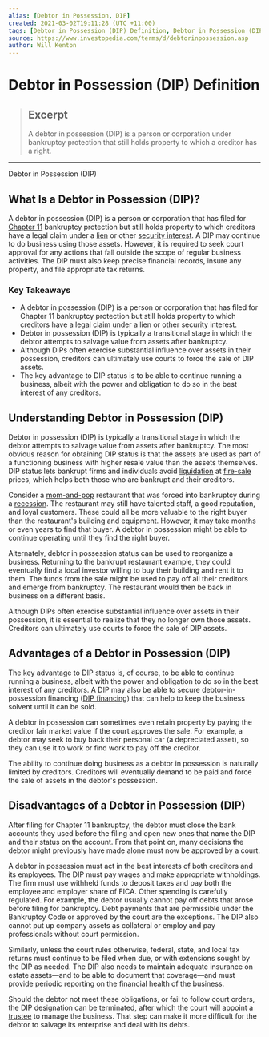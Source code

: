 ```yaml
---
alias: [Debtor in Possession, DIP]
created: 2021-03-02T19:11:28 (UTC +11:00)
tags: [Debtor in Possession (DIP) Definition, Debtor in Possession (DIP)]
source: https://www.investopedia.com/terms/d/debtorinpossession.asp
author: Will Kenton
---
```


# Debtor in Possession (DIP) Definition

> ## Excerpt
> A debtor in possession (DIP) is a person or corporation under bankruptcy protection that still holds property to which a creditor has a right.

---

Debtor in Possession (DIP)
## What Is a Debtor in Possession (DIP)?

A debtor in possession (DIP) is a person or corporation that has filed for [Chapter 11](https://www.investopedia.com/terms/c/chapter11.asp) bankruptcy protection but still holds property to which creditors have a legal claim under a [lien](https://www.investopedia.com/terms/l/lien.asp) or other [security interest](https://www.investopedia.com/terms/s/security-interest.asp). A DIP may continue to do business using those assets. However, it is required to seek court approval for any actions that fall outside the scope of regular business activities. The DIP must also keep precise financial records, insure any property, and file appropriate tax returns.

### Key Takeaways

-   A debtor in possession (DIP) is a person or corporation that has filed for Chapter 11 bankruptcy protection but still holds property to which creditors have a legal claim under a lien or other security interest.
-   Debtor in possession (DIP) is typically a transitional stage in which the debtor attempts to salvage value from assets after bankruptcy.
-   Although DIPs often exercise substantial influence over assets in their possession, creditors can ultimately use courts to force the sale of DIP assets.
-   The key advantage to DIP status is to be able to continue running a business, albeit with the power and obligation to do so in the best interest of any creditors.

## Understanding Debtor in Possession (DIP)

Debtor in possession (DIP) is typically a transitional stage in which the debtor attempts to salvage value from assets after bankruptcy. The most obvious reason for obtaining DIP status is that the assets are used as part of a functioning business with higher resale value than the assets themselves. DIP status lets bankrupt firms and individuals avoid [liquidation](https://www.investopedia.com/terms/l/liquidation.asp) at [fire-sale](https://www.investopedia.com/terms/f/firesale.asp) prices, which helps both those who are bankrupt and their creditors.

Consider a [mom-and-pop](https://www.investopedia.com/terms/m/momandpop.asp) restaurant that was forced into bankruptcy during a [recession](https://www.investopedia.com/terms/r/recession.asp). The restaurant may still have talented staff, a good reputation, and loyal customers. These could all be more valuable to the right buyer than the restaurant's building and equipment. However, it may take months or even years to find that buyer. A debtor in possession might be able to continue operating until they find the right buyer.

Alternately, debtor in possession status can be used to reorganize a business. Returning to the bankrupt restaurant example, they could eventually find a local investor willing to buy their building and rent it to them. The funds from the sale might be used to pay off all their creditors and emerge from bankruptcy. The restaurant would then be back in business on a different basis.

Although DIPs often exercise substantial influence over assets in their possession, it is essential to realize that they no longer own those assets. Creditors can ultimately use courts to force the sale of DIP assets.

## Advantages of a Debtor in Possession (DIP)

The key advantage to DIP status is, of course, to be able to continue running a business, albeit with the power and obligation to do so in the best interest of any creditors. A DIP may also be able to secure debtor-in-possession financing ([DIP financing](https://www.investopedia.com/terms/d/debtorinpossessionfinancing.asp)) that can help to keep the business solvent until it can be sold.

A debtor in possession can sometimes even retain property by paying the creditor fair market value if the court approves the sale. For example, a debtor may seek to buy back their personal car (a depreciated asset), so they can use it to work or find work to pay off the creditor.

The ability to continue doing business as a debtor in possession is naturally limited by creditors. Creditors will eventually demand to be paid and force the sale of assets in the debtor's possession.

## Disadvantages of a Debtor in Possession (DIP)

After filing for Chapter 11 bankruptcy, the debtor must close the bank accounts they used before the filing and open new ones that name the DIP and their status on the account. From that point on, many decisions the debtor might previously have made alone must now be approved by a court.

A debtor in possession must act in the best interests of both creditors and its employees. The DIP must pay wages and make appropriate withholdings. The firm must use withheld funds to deposit taxes and pay both the employee and employer share of FICA. Other spending is carefully regulated. For example, the debtor usually cannot pay off debts that arose before filing for bankruptcy. Debt payments that are permissible under the Bankruptcy Code or approved by the court are the exceptions. The DIP also cannot put up company assets as collateral or employ and pay professionals without court permission.

Similarly, unless the court rules otherwise, federal, state, and local tax returns must continue to be filed when due, or with extensions sought by the DIP as needed. The DIP also needs to maintain adequate insurance on estate assets—and to be able to document that coverage—and must provide periodic reporting on the financial health of the business.

Should the debtor not meet these obligations, or fail to follow court orders, the DIP designation can be terminated, after which the court will appoint a [trustee](https://www.investopedia.com/terms/t/trustee.asp) to manage the business. That step can make it more difficult for the debtor to salvage its enterprise and deal with its debts.
